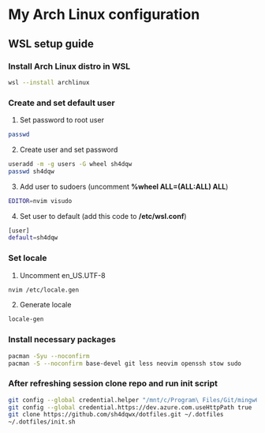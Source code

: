 # My Arch Linux configuration
## WSL setup guide
### Install Arch Linux distro in WSL
```bash
wsl --install archlinux
```
### Create and set default user
1. Set password to root user
```bash
passwd
```
2. Create user and set password
```bash
useradd -m -g users -G wheel sh4dqw
passwd sh4dqw
```
3. Add user to sudoers (uncomment **%wheel ALL=(ALL:ALL) ALL**)
```bash
EDITOR=nvim visudo
```
4. Set user to default (add this code to **/etc/wsl.conf**)
```bash
[user]
default=sh4dqw
```
### Set locale
1. Uncomment en_US.UTF-8
```bash
nvim /etc/locale.gen
```
2. Generate locale
```bash
locale-gen
```
### Install necessary packages
```bash
pacman -Syu --noconfirm
pacman -S --noconfirm base-devel git less neovim openssh stow sudo
```
### After refreshing session clone repo and run init script
```bash
git config --global credential.helper "/mnt/c/Program\ Files/Git/mingw64/bin/git-credential-manager.exe"
git config --global credential.https://dev.azure.com.useHttpPath true
git clone https://github.com/sh4dqwx/dotfiles.git ~/.dotfiles
~/.dotfiles/init.sh
```
